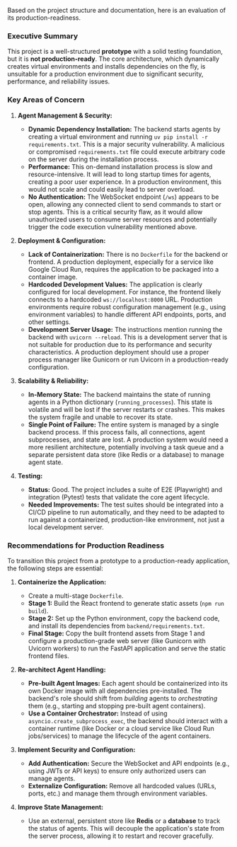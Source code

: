 Based on the project structure and documentation, here is an evaluation of its production-readiness.

### Executive Summary

This project is a well-structured **prototype** with a solid testing foundation, but it is **not production-ready**. The core architecture, which dynamically creates virtual environments and installs dependencies on the fly, is unsuitable for a production environment due to significant security, performance, and reliability issues.

### Key Areas of Concern

1.  **Agent Management & Security:**
    *   **Dynamic Dependency Installation:** The backend starts agents by creating a virtual environment and running `uv pip install -r requirements.txt`. This is a major security vulnerability. A malicious or compromised `requirements.txt` file could execute arbitrary code on the server during the installation process.
    *   **Performance:** This on-demand installation process is slow and resource-intensive. It will lead to long startup times for agents, creating a poor user experience. In a production environment, this would not scale and could easily lead to server overload.
    *   **No Authentication:** The WebSocket endpoint (`/ws`) appears to be open, allowing any connected client to send commands to start or stop agents. This is a critical security flaw, as it would allow unauthorized users to consume server resources and potentially trigger the code execution vulnerability mentioned above.

2.  **Deployment & Configuration:**
    *   **Lack of Containerization:** There is no `Dockerfile` for the backend or frontend. A production deployment, especially for a service like Google Cloud Run, requires the application to be packaged into a container image.
    *   **Hardcoded Development Values:** The application is clearly configured for local development. For instance, the frontend likely connects to a hardcoded `ws://localhost:8000` URL. Production environments require robust configuration management (e.g., using environment variables) to handle different API endpoints, ports, and other settings.
    *   **Development Server Usage:** The instructions mention running the backend with `uvicorn --reload`. This is a development server that is not suitable for production due to its performance and security characteristics. A production deployment should use a proper process manager like Gunicorn or run Uvicorn in a production-ready configuration.

3.  **Scalability & Reliability:**
    *   **In-Memory State:** The backend maintains the state of running agents in a Python dictionary (`running_processes`). This state is volatile and will be lost if the server restarts or crashes. This makes the system fragile and unable to recover its state.
    *   **Single Point of Failure:** The entire system is managed by a single backend process. If this process fails, all connections, agent subprocesses, and state are lost. A production system would need a more resilient architecture, potentially involving a task queue and a separate persistent data store (like Redis or a database) to manage agent state.

4.  **Testing:**
    *   **Status:** Good. The project includes a suite of E2E (Playwright) and integration (Pytest) tests that validate the core agent lifecycle.
    *   **Needed Improvements:** The test suites should be integrated into a CI/CD pipeline to run automatically, and they need to be adapted to run against a containerized, production-like environment, not just a local development server.

### Recommendations for Production Readiness

To transition this project from a prototype to a production-ready application, the following steps are essential:

1.  **Containerize the Application:**
    *   Create a multi-stage `Dockerfile`.
    *   **Stage 1:** Build the React frontend to generate static assets (`npm run build`).
    *   **Stage 2:** Set up the Python environment, copy the backend code, and install its dependencies from `backend/requirements.txt`.
    *   **Final Stage:** Copy the built frontend assets from Stage 1 and configure a production-grade web server (like Gunicorn with Uvicorn workers) to run the FastAPI application and serve the static frontend files.

2.  **Re-architect Agent Handling:**
    *   **Pre-built Agent Images:** Each agent should be containerized into its own Docker image with all dependencies pre-installed. The backend's role should shift from *building* agents to *orchestrating* them (e.g., starting and stopping pre-built agent containers).
    *   **Use a Container Orchestrator:** Instead of using `asyncio.create_subprocess_exec`, the backend should interact with a container runtime (like Docker or a cloud service like Cloud Run jobs/services) to manage the lifecycle of the agent containers.

3.  **Implement Security and Configuration:**
    *   **Add Authentication:** Secure the WebSocket and API endpoints (e.g., using JWTs or API keys) to ensure only authorized users can manage agents.
    *   **Externalize Configuration:** Remove all hardcoded values (URLs, ports, etc.) and manage them through environment variables.

4.  **Improve State Management:**
    *   Use an external, persistent store like **Redis** or a **database** to track the status of agents. This will decouple the application's state from the server process, allowing it to restart and recover gracefully.
